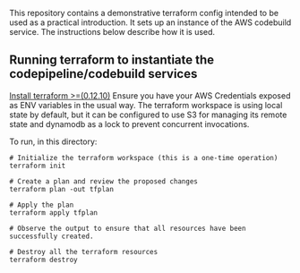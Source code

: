 This repository contains a demonstrative terraform config intended to be used
as a practical introduction. It sets up an instance of the AWS codebuild
service.  The instructions below describe how it is used.

## Running terraform to instantiate the codepipeline/codebuild services
[Install terraform >=(0.12.10)](https://www.terraform.io/downloads.html) Ensure
you have your AWS Credentials exposed as ENV variables in the usual way. The
terraform workspace is using local state by default, but it can be configured
to use S3 for managing its remote state and dynamodb as a lock to prevent
concurrent invocations.

To run, in this directory:
```
# Initialize the terraform workspace (this is a one-time operation)
terraform init

# Create a plan and review the proposed changes
terraform plan -out tfplan

# Apply the plan
terraform apply tfplan

# Observe the output to ensure that all resources have been successfully created.

# Destroy all the terraform resources
terraform destroy
```
